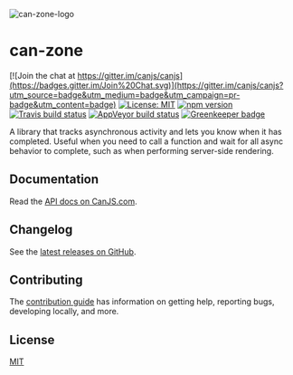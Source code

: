 ![can-zone-logo](https://cloud.githubusercontent.com/assets/361671/14564599/4249847e-02f5-11e6-8704-13fca28a9426.png)

# can-zone

[![Join the chat at https://gitter.im/canjs/canjs](https://badges.gitter.im/Join%20Chat.svg)](https://gitter.im/canjs/canjs?utm_source=badge&utm_medium=badge&utm_campaign=pr-badge&utm_content=badge)
[![License: MIT](https://img.shields.io/badge/license-MIT-blue.svg)](https://github.com/canjs/can-zone/blob/master/license.md)
[![npm version](https://badge.fury.io/js/can-zone.svg)](https://www.npmjs.com/package/can-zone)
[![Travis build status](https://travis-ci.org/canjs/can-zone.svg?branch=master)](https://travis-ci.org/canjs/can-zone)
[![AppVeyor build status](https://ci.appveyor.com/api/projects/status/github/canjs/can-zone?branch=master&svg=true)](https://ci.appveyor.com/project/matthewp/can-zone)
[![Greenkeeper badge](https://badges.greenkeeper.io/canjs/can-zone.svg)](https://greenkeeper.io/)

A library that tracks asynchronous activity and lets you know when it has completed. Useful when you need to call a function and wait for all async behavior to complete, such as when performing server-side rendering.

## Documentation

Read the [API docs on CanJS.com](https://canjs.com/doc/can-zone.html).

## Changelog

See the [latest releases on GitHub](https://github.com/canjs/can-zone/releases).

## Contributing

The [contribution guide](https://github.com/canjs/can-zone/blob/master/CONTRIBUTING.md) has information on getting help, reporting bugs, developing locally, and more.

## License

[MIT](https://github.com/canjs/can-zone/blob/master/LICENSE.md)

